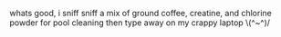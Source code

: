whats good, i sniff sniff a mix of ground coffee, creatine, and chlorine powder for pool cleaning then type away on my crappy laptop
\\(^~^)/
